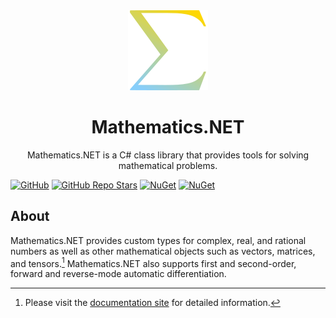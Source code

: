 <div align="center">
  <a href="https://mathematics.hamlettanyavong.com">
      <img src="https://raw.githubusercontent.com/HamletTanyavong/Mathematics.NET/main/docs/static/img/mathematics.net.svg" width="128" height="128" alt="Mathematics.NET Logo">
  </a>
  <h1>Mathematics.NET</h1>
  <p>Mathematics.NET is a C# class library that provides tools for solving mathematical problems.</p>
</div>

[![GitHub](https://img.shields.io/github/license/HamletTanyavong/Mathematics.NET?style=flat-square&logo=github&labelColor=87cefa&color=ffd700)](https://github.com/HamletTanyavong/Mathematics.NET)
[![GitHub Repo Stars](https://img.shields.io/github/stars/HamletTanyavong/Mathematics.NET?color=87cefa&style=flat-square&logo=github)](https://github.com/HamletTanyavong/Mathematics.NET/stargazers)
[![NuGet](https://img.shields.io/nuget/v/Physics.NET.Mathematics?style=flat-square&logo=nuget)](https://www.nuget.org/packages/Physics.NET.Mathematics)
[![NuGet](https://img.shields.io/nuget/dt/Physics.NET.Mathematics?style=flat-square&logo=nuget)](https://www.nuget.org/packages/Physics.NET.Mathematics)

## About

Mathematics.NET provides custom types for complex, real, and rational numbers as well as other mathematical objects such as vectors, matrices, and tensors.[^1] Mathematics.NET also supports first and second-order, forward and reverse-mode automatic differentiation.

[^1]: Please visit the [documentation site](https://mathematics.hamlettanyavong.com) for detailed information.
